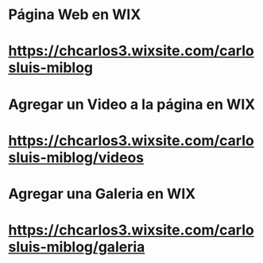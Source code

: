 # Página Web en WIX
# https://chcarlos3.wixsite.com/carlosluis-miblog

# Agregar un Video a la página en WIX
# https://chcarlos3.wixsite.com/carlosluis-miblog/videos

# Agregar una Galeria en WIX
# https://chcarlos3.wixsite.com/carlosluis-miblog/galeria
